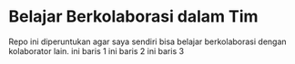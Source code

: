 # Belajar Berkolaborasi dalam Tim
Repo ini diperuntukan agar saya sendiri bisa belajar berkolaborasi dengan kolaborator lain.
ini baris 1
ini baris 2
ini baris 3
